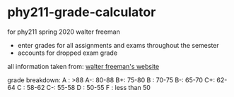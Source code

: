 # phy211-grade-calculator
for phy211 spring 2020 walter freeman

- enter grades for all assignments and exams throughout the semester
- accounts for dropped exam grade

all information taken from: [walter freeman's website](walterfreeman.github.io/phy211/syllabus.html)

grade breakdown:
A : >88
A-: 80-88
B+: 75-80
B : 70-75
B-: 65-70
C+: 62-64
C : 58-62
C-: 55-58
D : 50-55
F : less than 50
